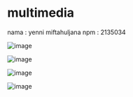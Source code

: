 # multimedia

nama  : yenni miftahuljana
npm : 2135034

![image](https://user-images.githubusercontent.com/114060561/191451033-85d63a23-236b-4cab-81c1-4379649f92d8.png)

![image](https://user-images.githubusercontent.com/114060561/191451110-8e7626db-3911-403e-9c0a-a08412d253e9.png)

![image](https://user-images.githubusercontent.com/114060561/191451159-cab9d2d8-6731-4c91-addd-19bcb0811eba.png)

![image](https://user-images.githubusercontent.com/114060561/191451223-c36c4bb9-edac-41bd-a0fb-ff8b695fa6c0.png)
